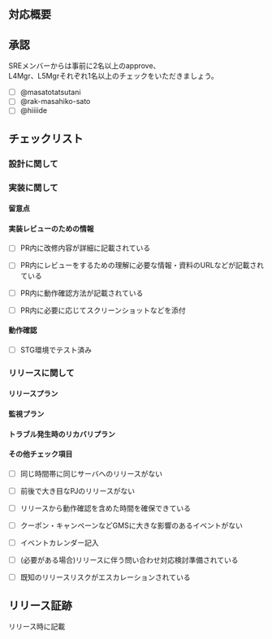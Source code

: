 ## 対応概要

<!--
  title には「何をしたのか」、この description には「なぜ PR をオープンしたのか」あるいは、
  「その PR をオープンしないといけない理由はなにか」を記述してください。
  参考 URL があるのであれば記載しましょう。
  動作確認に必要な手順がある場合はその手順も明記しましょう。
-->

## 承認
SREメンバーからは事前に2名以上のapprove、  
L4Mgr、L5Mgrそれぞれ1名以上のチェックをいただきましょう。  
- [ ] @masatotatsutani 
- [ ] @rak-masahiko-sato
- [ ] @hiiiide 

## チェックリスト
### 設計に関して
<!--
  1,「起こってはいけないこと」or「影響範囲」、「できなければいけないこと」を記載してください。
  2, リリースパターンについて記載してください。Ex.段階リリース、メンテナンスの有無
  3, 大幅なコスト（10万/月以上）が発生するかの確認、発生する場合は記載してください。
-->

### 実装に関して
#### 留意点
<!--
  本PR/リリースにおける注意事項を記載してください。
-->
#### 実装レビューのための情報
- [ ] PR内に改修内容が詳細に記載されている
- [ ] PR内にレビューをするための理解に必要な情報・資料のURLなどが記載されている
- [ ] PR内に動作確認方法が記載されている
- [ ] PR内に必要に応じてスクリーンショットなどを添付
 

#### 動作確認
<!--
  Staging環境での動作確認できる場合の結果を記載してください。
  上記「起こってはいけないこと」「できなければいけないこと」に沿った検証を行ってください。
  本番でないと確認ができない場合は、stagingとの違いを明記しレビューをいただいてください。
-->
- [ ] STG環境でテスト済み

### リリースに関して
#### リリースプラン
<!--
  1, リリース時の体制、責任者も明記してください。
  2, リリースパターンについても記載してください。Ex.段階リリース、メンテナンスの有無
-->

#### 監視プラン

#### トラブル発生時のリカバリプラン

#### その他チェック項目
- [ ] 同じ時間帯に同じサーバへのリリースがない
- [ ] 前後で大き目なPJのリリースがない
- [ ] リリースから動作確認を含めた時間を確保できている
- [ ] クーポン・キャンペーンなどGMSに大きな影響のあるイベントがない
- [ ] イベントカレンダー記入
- [ ] (必要がある場合)リリースに伴う問い合わせ対応検討準備されている
- [ ] 既知のリリースリスクがエスカレーションされている


## リリース証跡
リリース時に記載
<!--
  リリース時や事後の証跡としてこちらに記載するようにしましょう。
　ex.マネジメントコンソールのスクリーンショット、Jenkinsの実行結果など
-->
